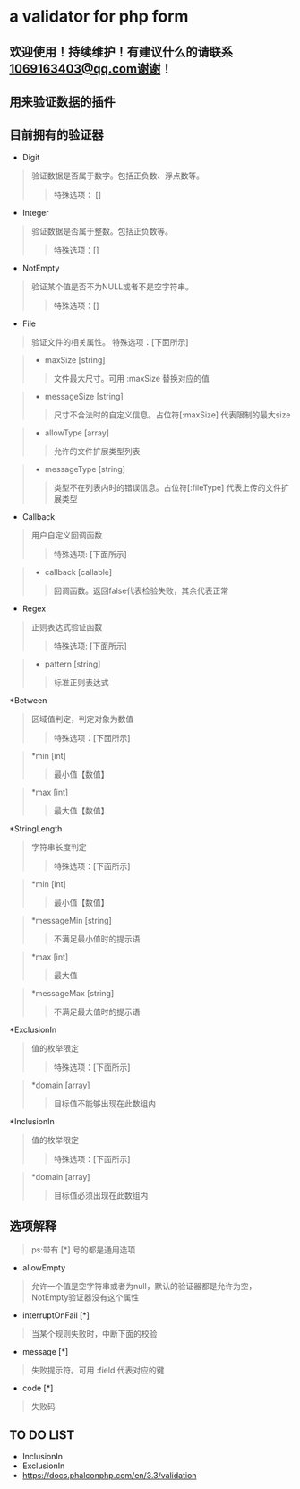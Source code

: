 # a validator for php form
## 欢迎使用！持续维护！有建议什么的请联系 1069163403@qq.com谢谢！
## 用来验证数据的插件
## 目前拥有的验证器
* Digit 
> 验证数据是否属于数字。包括正负数、浮点数等。
>>特殊选项： []
* Integer
> 验证数据是否属于整数。包括正负数等。
>> 特殊选项：[]
* NotEmpty
> 验证某个值是否不为NULL或者不是空字符串。
>> 特殊选项：[]

* File
> 验证文件的相关属性。
> 特殊选项：[下面所示]

>    * maxSize [string]
>> 文件最大尺寸。可用 :maxSize 替换对应的值
    
>    * messageSize [string]
>> 尺寸不合法时的自定义信息。占位符[:maxSize] 代表限制的最大size
    
>    * allowType [array]
>> 允许的文件扩展类型列表

>    * messageType [string]
>> 类型不在列表内时的错误信息。占位符[:fileType] 代表上传的文件扩展类型
    
* Callback
> 用户自定义回调函数
>> 特殊选项: [下面所示]
    
>    * callback [callable]
>> 回调函数。返回false代表检验失败，其余代表正常

* Regex
> 正则表达式验证函数
>> 特殊选项: [下面所示]
    
>    * pattern [string]
>> 标准正则表达式

*Between
>区域值判定，判定对象为数值
>> 特殊选项：[下面所示]
    
>    *min [int]
>> 最小值【数值】

>    *max [int]
>> 最大值【数值】

*StringLength
>字符串长度判定
>>特殊选项：[下面所示]

>    *min [int]
>> 最小值【数值】
    
>    *messageMin [string]
>> 不满足最小值时的提示语

>    *max [int]
>> 最大值

>    *messageMax [string]
>> 不满足最大值时的提示语

*ExclusionIn
>值的枚举限定
>> 特殊选项：[下面所示]

>    *domain [array]
>> 目标值不能够出现在此数组内    

*InclusionIn
>值的枚举限定
>> 特殊选项：[下面所示]

>    *domain [array]
>> 目标值必须出现在此数组内  

## 选项解释 
> ps:带有 [*] 号的都是通用选项
* allowEmpty
> 允许一个值是空字符串或者为null，默认的验证器都是允许为空，NotEmpty验证器没有这个属性
* interruptOnFail [*]
> 当某个规则失败时，中断下面的校验
* message [*]
> 失败提示符。可用 :field 代表对应的键
* code [*]
> 失败码

## TO DO LIST
* InclusionIn
* ExclusionIn
* https://docs.phalconphp.com/en/3.3/validation
